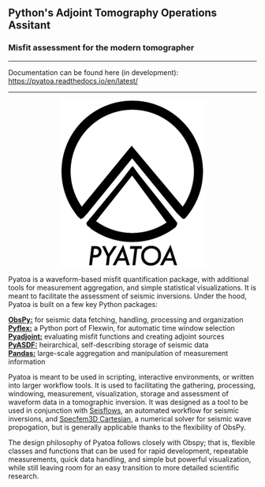 ## Python's Adjoint Tomography Operations Assitant  
### Misfit assessment for the modern tomographer

---
Documentation can be found here (in development): https://pyatoa.readthedocs.io/en/latest/

---
<p align="center">
  <img src="pyatoa/docs/pyatoa_logo.png" />
</p>

Pyatoa is a waveform-based misfit quantification package, with additional tools for measurement aggregation, and simple statistical visualizations. It is meant to facilitate the assessment of seismic inversions. Under the hood, Pyatoa is built on a few key Python packages:

**[ObsPy:](https://github.com/obspy/obspy/wiki)** for seismic data fetching, handling, processing and organization    
**[Pyflex:](https://krischer.github.io/pyflex/)** a Python port of Flexwin, for automatic time window selection  
**[Pyadjoint:](http://krischer.github.io/pyadjoint/)** evaluating misfit functions and creating adjoint sources  
**[PyASDF:](https://seismicdata.github.io/pyasdf/)** heirarchical, self-describing storage of seismic data  
**[Pandas:](https://pandas.pydata.org/)** large-scale aggregation and manipulation of measurement information

Pyatoa is meant to be used in scripting, interactive environments, or written into larger workflow tools. It is used to facilitating the gathering, processing, windowing, measurement, visualization, storage and assessment of waveform data in a tomographic inversion. It was designed as a tool to be used in conjunction with [Seisflows](https://github.com/rmodrak/seisflows), an automated workflow for seismic inversions, and [Specfem3D Cartesian](https://geodynamics.org/cig/software/specfem3d/), a numerical solver for seismic wave propogation, but is generally applicable thanks to the flexibility of ObsPy.

The design philosophy of Pyatoa follows closely with Obspy; that is, flexible classes and functions that can be used for rapid development, repeatable measurements, quick data handling, and simple but powerful visualization, while still leaving room for an easy transition to more detailed scientific research. 

